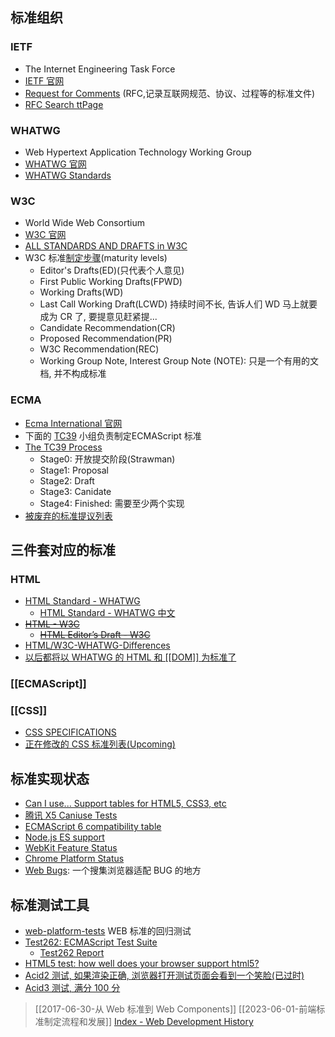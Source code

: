 ## 标准组织
### IETF
- The Internet Engineering Task Force
- [IETF 官网](http://ietf.org/)
- [Request for Comments](https://www.ietf.org/rfc.html) (RFC,记录互联网规范、协议、过程等的标准文件)
- [RFC Search ttPage](https://www.rfc-editor.org/search/rfc_search.php)
### WHATWG
- Web Hypertext Application Technology Working Group
- [WHATWG 官网](https://whatwg.org/)
- [WHATWG Standards](https://spec.whatwg.org/)
### W3C
- World Wide Web Consortium
- [W3C 官网](https://www.w3.org/)
- [ALL STANDARDS AND DRAFTS in W3C](https://www.w3.org/TR/)
- W3C 标准[制定步骤](https://www.w3.org/Consortium/Process/)(maturity levels)
   - Editor's Drafts(ED)(只代表个人意见)
   - First Public Working Drafts(FPWD)
   - Working Drafts(WD)
   - Last Call Working Draft(LCWD) 持续时间不长, 告诉人们 WD 马上就要成为 CR 了, 要提意见赶紧提...
   - Candidate Recommendation(CR)
   - Proposed Recommendation(PR)
   - W3C Recommendation(REC)
   - Working Group Note, Interest Group Note (NOTE): 只是一个有用的文档, 并不构成标准
### ECMA
- [Ecma International 官网](https://www.ecma-international.org/)
- 下面的 [TC39](https://www.ecma-international.org/memento/tc39.htm) 小组负责制定ECMAScript 标准
- [The TC39 Process](https://tc39.es/process-document/)
   - Stage0: 开放提交阶段(Strawman)
   - Stage1: Proposal
   - Stage2: Draft
   - Stage3: Canidate
   - Stage4: Finished: 需要至少两个实现
- [被废弃的标准提议列表](https://github.com/tc39/proposals/blob/master/inactive-proposals.md)
## 三件套对应的标准
### HTML
- [HTML Standard - WHATWG](https://html.spec.whatwg.org/multipage/)
   - [HTML Standard - WHATWG 中文](https://whatwg-cn.github.io/html/)
- [~~HTML - W3C~~](https://www.w3.org/TR/html/)
   - [~~HTML Editor’s Draft - W3C~~](https://w3c.github.io/html/)
- [HTML/W3C-WHATWG-Differences](https://www.w3.org/wiki/HTML/W3C-WHATWG-DifferenHTML)
- [以后都将以 WHATWG 的 HTML 和 [[DOM]] 为标准了](https://www.w3.org/blog/news/archives/7753)
### [[ECMAScript]]
### [[CSS]]
- [CSS SPEC­I­FI­CA­TIONS](https://www.w3.org/Style/CSS/current-work)
- [正在修改的 CSS 标准列表(Up­com­ing)](https://drafts.csswg.org/)
## 标准实现状态

- [Can I use... Support tables for HTML5, CSS3, etc](http://caniuse.com/)
- [腾讯 X5 Caniuse Tests](http://res.imtt.qq.com/tbs/incoming20160419/home.html)
- [ECMAScript 6 compatibility table](http://kangax.github.io/compat-table/es6/)
- [Node.js ES support](https://node.green/)
- [WebKit Feature Status](https://webkit.org/status/)
- [Chrome Platform Status](https://www.chromestatus.com/features)
- [Web Bugs](https://github.com/webcompat/web-bugs/issues): 一个搜集浏览器适配 BUG 的地方
## 标准测试工具
- [web-platform-tests](https://web-platform-tests.org/) WEB 标准的回归测试
- [Test262: ECMAScript Test Suite](https://github.com/tc39/test262)
   - [Test262 Report](https://test262.report/)
- [HTML5 test: how well does your browser support html5?](http://html5test.com/)
- [Acid2 测试, 如果渲染正确, 浏览器打开测试页面会看到一个笑脸(已过时)](https://www.webstandards.org/action/acid2/index.html)
- [Acid3 测试, 满分 100 分](http://acid3.acidtests.org/)

> [[2017-06-30-从 Web 标准到 Web Components]]
> [[2023-06-01-前端标准制定流程和发展]]
> [Index - Web Development History](https://webdevelopmenthistory.com/index/)

